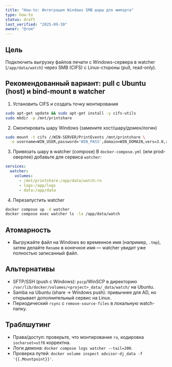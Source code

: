 ```yaml
---
title: "How-to: Интеграция Windows SMB шары для импорта"
type: how-to
status: draft
last_verified: "2025-09-30"
owner: "@rom"
---
```


## Цель
Подключить выгрузку файлов печати с Windows-сервера в watcher (`/app/data/watch`) через SMB (CIFS) с Linux-стороны (pull, read-only).

## Рекомендованный вариант: pull с Ubuntu (host) и bind-mount в watcher

1) Установить CIFS и создать точку монтирования
```bash
sudo apt-get update && sudo apt-get install -y cifs-utils
sudo mkdir -p /mnt/printshare
```

2) Смонтировать шару Windows (замените хост/шару/домен/логин)
```bash
sudo mount -t cifs //WIN-SERVER/PrintEvents /mnt/printshare \
  -o username=WIN_USER,password='WIN_PASS',domain=WIN_DOMAIN,vers=3.0,ro,iocharset=utf8
```

3) Привязать шару в watcher (compose)
В `docker-compose.yml` (или prod-оверлее) добавьте для сервиса `watcher`:
```yaml
services:
  watcher:
    volumes:
      - /mnt/printshare:/app/data/watch:ro
      - logs:/app/logs
      - data:/app/data
```

4) Перезапустить watcher
```bash
docker compose up -d watcher
docker compose exec watcher ls -la /app/data/watch
```

## Атомарность
- Выгружайте файл на Windows во временное имя (например, `.tmp`), затем делайте `Rename` в конечное имя — watcher увидит уже полностью записанный файл.

## Альтернативы
- SFTP/SSH (push с Windows): `pscp`/WinSCP в директорию `/var/lib/docker/volumes/<project>_data/_data/watch/` на Ubuntu.
- Samba на Ubuntu (share → Windows push): привычнее для AD, но открывает дополнительный сервис на Linux.
- Периодический `rsync` с `remove-source-files` в локальную watch-папку.

## Траблшутинг
- Права/доступ: проверьте, что монтирование `ro`, кодировка `iocharset=utf8` корректна.
- Логи демона: `docker compose logs watcher --tail=200`.
- Проверка путей: `docker volume inspect advisor-dj_data -f '{{.Mountpoint}}'`.


